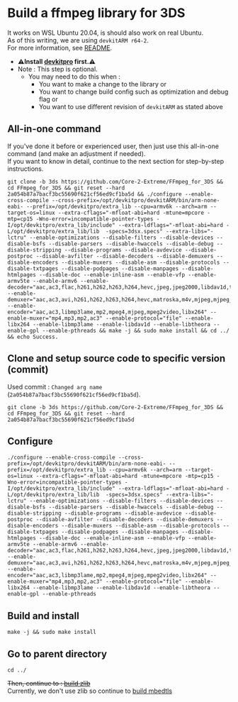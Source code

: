 # Build a ffmpeg library for 3DS

It works on WSL Ubuntu 20.04, is should also work on real Ubuntu. \
As of this writing, we are using `devkitARM r64-2`. \
For more information, see [README](../README.md#build).

* **⚠️Install [devkitpro](00_devkitpro_install.md) first.⚠️**
* Note : This step is optional.
	* You may need to do this when :
		* You want to make a change to the library or
		* You want to change build config such as optimization and debug flag or
		* You want to use different revision of `devkitARM` as stated above

## All-in-one command
If you've done it before or experienced user, then just use this all-in-one command (and make an adjustment if needed). \
If you want to know in detail, continue to the next section for step-by-step instructions.
```
git clone -b 3ds https://github.com/Core-2-Extreme/FFmpeg_for_3DS && cd FFmpeg_for_3DS && git reset --hard 2a054b87a7bacf3bc55690f621cf56ed9cf1ba5d && ./configure --enable-cross-compile --cross-prefix=/opt/devkitpro/devkitARM/bin/arm-none-eabi- --prefix=/opt/devkitpro/extra_lib --cpu=armv6k --arch=arm --target-os=linux --extra-cflags="-mfloat-abi=hard -mtune=mpcore -mtp=cp15 -Wno-error=incompatible-pointer-types -I/opt/devkitpro/extra_lib/include" --extra-ldflags="-mfloat-abi=hard -L/opt/devkitpro/extra_lib/lib  -specs=3dsx.specs" --extra-libs="-lctru" --enable-optimizations --disable-filters --disable-devices --disable-bsfs --disable-parsers --disable-hwaccels --disable-debug --disable-stripping --disable-programs --disable-avdevice --disable-postproc --disable-avfilter --disable-decoders --disable-demuxers --disable-encoders --disable-muxers --disable-asm --disable-protocols --disable-txtpages --disable-podpages --disable-manpages --disable-htmlpages --disable-doc --enable-inline-asm --enable-vfp --enable-armv5te --enable-armv6 --enable-decoder="aac,ac3,flac,h261,h262,h263,h264,hevc,jpeg,jpeg2000,libdav1d,theora,mjpeg,mp1,mp2,mp3,mpeg1video,mpeg2video,mpeg4,msmpeg4*,opus,*pcm*,vorbis,vp9,webp,dvdsub,subrip,subviewer*,movtext" --enable-demuxer="aac,ac3,avi,h261,h262,h263,h264,hevc,matroska,m4v,mjpeg,mjpeg_2000,mpegvideo,mpjpeg,mp3,mov,*pcm*,ogg,vp8,vp9,wav,srt,subviewer*" --enable-encoder="aac,ac3,libmp3lame,mp2,mpeg4,mjpeg,mpeg2video,libx264" --enable-muxer="mp4,mp3,mp2,ac3" --enable-protocol="file" --enable-libx264 --enable-libmp3lame --enable-libdav1d --enable-libtheora --enable-gpl --enable-pthreads && make -j && sudo make install && cd ../ && echo Success.
```

## Clone and setup source code to specific version (commit)
Used commit : `Changed arg name` (`2a054b87a7bacf3bc55690f621cf56ed9cf1ba5d`).
```
git clone -b 3ds https://github.com/Core-2-Extreme/FFmpeg_for_3DS && cd FFmpeg_for_3DS && git reset --hard 2a054b87a7bacf3bc55690f621cf56ed9cf1ba5d
```

## Configure
```
./configure --enable-cross-compile --cross-prefix=/opt/devkitpro/devkitARM/bin/arm-none-eabi- --prefix=/opt/devkitpro/extra_lib --cpu=armv6k --arch=arm --target-os=linux --extra-cflags="-mfloat-abi=hard -mtune=mpcore -mtp=cp15 -Wno-error=incompatible-pointer-types -I/opt/devkitpro/extra_lib/include" --extra-ldflags="-mfloat-abi=hard -L/opt/devkitpro/extra_lib/lib  -specs=3dsx.specs" --extra-libs="-lctru" --enable-optimizations --disable-filters --disable-devices --disable-bsfs --disable-parsers --disable-hwaccels --disable-debug --disable-stripping --disable-programs --disable-avdevice --disable-postproc --disable-avfilter --disable-decoders --disable-demuxers --disable-encoders --disable-muxers --disable-asm --disable-protocols --disable-txtpages --disable-podpages --disable-manpages --disable-htmlpages --disable-doc --enable-inline-asm --enable-vfp --enable-armv5te --enable-armv6 --enable-decoder="aac,ac3,flac,h261,h262,h263,h264,hevc,jpeg,jpeg2000,libdav1d,theora,mjpeg,mp1,mp2,mp3,mpeg1video,mpeg2video,mpeg4,msmpeg4*,opus,*pcm*,vorbis,vp9,webp,dvdsub,subrip,subviewer*,movtext" --enable-demuxer="aac,ac3,avi,h261,h262,h263,h264,hevc,matroska,m4v,mjpeg,mjpeg_2000,mpegvideo,mpjpeg,mp3,mov,*pcm*,ogg,vp8,vp9,wav,srt,subviewer*" --enable-encoder="aac,ac3,libmp3lame,mp2,mpeg4,mjpeg,mpeg2video,libx264" --enable-muxer="mp4,mp3,mp2,ac3" --enable-protocol="file" --enable-libx264 --enable-libmp3lame --enable-libdav1d --enable-libtheora --enable-gpl --enable-pthreads
```

## Build and install
```
make -j && sudo make install
```

## Go to parent directory
```
cd ../
```

~~Then, continue to : [build zlib](10_zlib_build.md)~~ \
Currently, we don't use zlib so continue to [build mbedtls](11_mbedtls_build.md)
